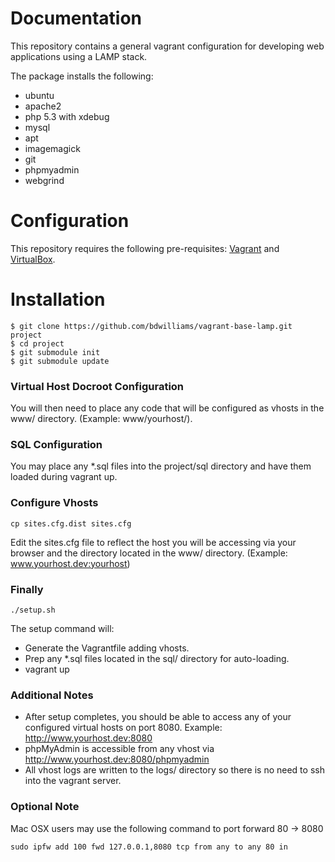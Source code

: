 Documentation
=============

This repository contains a general vagrant configuration for developing web applications using a LAMP stack.

The package installs the following:
- ubuntu
- apache2 
- php 5.3 with xdebug
- mysql
- apt
- imagemagick
- git
- phpmyadmin
- webgrind

Configuration
=============

This repository requires the following pre-requisites: [Vagrant](http://vagrantup.com/) and [VirtualBox](htp://www.virtualbox.org).

Installation
============

```
$ git clone https://github.com/bdwilliams/vagrant-base-lamp.git project
$ cd project
$ git submodule init
$ git submodule update
```

### Virtual Host Docroot Configuration

You will then need to place any code that will be configured as vhosts in the www/ directory. (Example: www/yourhost/).
	
### SQL Configuration

You may place any *.sql files into the project/sql directory and have them loaded during vagrant up.

### Configure Vhosts

	cp sites.cfg.dist sites.cfg
	
Edit the sites.cfg file to reflect the host you will be accessing via your browser and the directory located in the www/ directory. (Example: www.yourhost.dev:yourhost)

### Finally

	./setup.sh

The setup command will:
- Generate the Vagrantfile adding vhosts.
- Prep any *.sql files located in the sql/ directory for auto-loading.
- vagrant up

### Additional Notes

- After setup completes, you should be able to access any of your configured virtual hosts on port 8080.  Example:  http://www.yourhost.dev:8080
- phpMyAdmin is accessible from any vhost via http://www.yourhost.dev:8080/phpmyadmin
- All vhost logs are written to the logs/ directory so there is no need to ssh into the vagrant server.

### Optional Note

Mac OSX users may use the following command to port forward 80 -> 8080

	sudo ipfw add 100 fwd 127.0.0.1,8080 tcp from any to any 80 in
